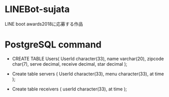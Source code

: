 # LINEBot-sujata
LINE boot awards2018に応募する作品


# PostgreSQL command
- CREATE TABLE Users(
	UserId character(33),
	name varchar(20),
	zipcode char(7),
	serve decimal,
	receive decimal,
	star decimal
);

- Create table servers (
	UserId character(33),
	menu character(33),
	at time
);

- Create table receivers (
	userId character(33),
	at time
);
